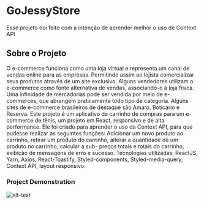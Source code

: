# GoJessyStore

Esse projeto doi feito com a intenção de aprender melhor o uso de Context API

## Sobre o Projeto

O e-commerce funciona como uma loja virtual e representa um canal de vendas online para as empresas. Permitindo assim ao lojista comercializar seus produtos através de um site exclusivo. Alguns vendedores utilizam o e-commerce como fonte alternativa de vendas, associando-o à loja física. Uma infinidade de mercadorias pode ser vendida por meio de e-commerces, que abrangem praticamente todo tipo de categoria. Alguns sites de e-commerce brasileiros de destaque são Amaro, Boticário e Reserva. Este projeto é um aplicativo de carrinho de compras para um e-commerce de tênis, um projeto em React, responsivo e de alta performance. Ele foi criado para aprender o uso da Context API, para que pudesse realizar as seguintes funções: Adicionar um novo produto ao carrinho, retirar um produto do carrinho, alterar a quantidade de um produto no carrinho, calcular a sub- preços totais e totais do carrinho, exibição de mensagens de erro e sucesso. Tecnologias utilizadas: ReactJS, Yarn, Axios, React-Toastify, Styled-components, Styled-media-query, Context API, layout responsivo.

### Project Demonstration

![alt-text](https://media.giphy.com/media/5rzdI0rVXrUjO7oXLM/giphy.gif)
